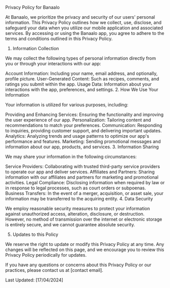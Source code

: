 
Privacy Policy for Banaalo

At Banaalo, we prioritize the privacy and security of our users' personal information. This Privacy Policy outlines how we collect, use, disclose, and safeguard your data when you utilize our mobile application and associated services. By accessing or using the Banaalo app, you agree to adhere to the terms and conditions outlined in this Privacy Policy.

1. Information Collection

We may collect the following types of personal information directly from you or through your interactions with our app:

Account Information: Including your name, email address, and optionally, profile picture.
User-Generated Content: Such as recipes, comments, and ratings you submit within the app.
Usage Data: Information about your interactions with the app, preferences, and settings.
2. How We Use Your Information

Your information is utilized for various purposes, including:

Providing and Enhancing Services: Ensuring the functionality and improving the user experience of our app.
Personalization: Tailoring content and recommendations to match your preferences.
Communication: Responding to inquiries, providing customer support, and delivering important updates.
Analytics: Analyzing trends and usage patterns to optimize our app's performance and features.
Marketing: Sending promotional messages and information about our app, products, and services.
3. Information Sharing

We may share your information in the following circumstances:

Service Providers: Collaborating with trusted third-party service providers to operate our app and deliver services.
Affiliates and Partners: Sharing information with our affiliates and partners for marketing and promotional activities.
Legal Compliance: Disclosing information when required by law or in response to legal processes, such as court orders or subpoenas.
Business Transfers: In the event of a merger, acquisition, or asset sale, your information may be transferred to the acquiring entity.
4. Data Security

We employ reasonable security measures to protect your information against unauthorized access, alteration, disclosure, or destruction. However, no method of transmission over the internet or electronic storage is entirely secure, and we cannot guarantee absolute security.

5. Updates to this Policy

We reserve the right to update or modify this Privacy Policy at any time. Any changes will be reflected on this page, and we encourage you to review this Privacy Policy periodically for updates.

If you have any questions or concerns about this Privacy Policy or our practices, please contact us at [contact email].

Last Updated: [17/04/2024]
